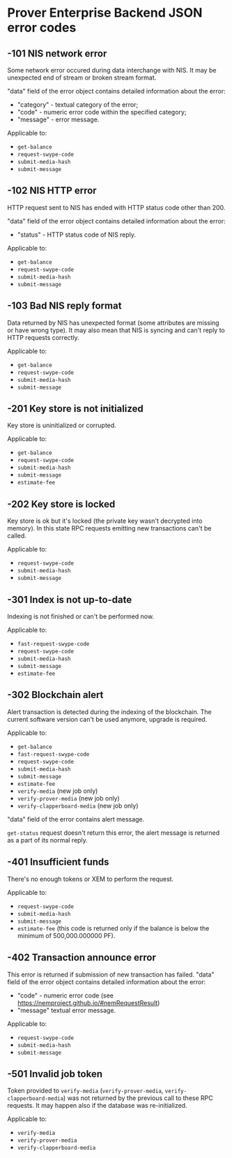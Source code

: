 # Prover Enterprise Backend JSON error codes

## -101 NIS network error

Some network error occured during data interchange with NIS. It may be
unexpected end of stream or broken stream format.

"data" field of the error object contains detailed information about the
error:

- "category" - textual category of the error;
- "code" - numeric error code within the specified category;
- "message" - error message.

Applicable to:

- `get-balance`
- `request-swype-code`
- `submit-media-hash`
- `submit-message`

## -102 NIS HTTP error

HTTP request sent to NIS has ended with HTTP status code other than 200.

"data" field of the error object contains detailed information about the
error:

- "status" - HTTP status code of NIS reply.

Applicable to:

- `get-balance`
- `request-swype-code`
- `submit-media-hash`
- `submit-message`

## -103 Bad NIS reply format

Data returned by NIS has unexpected format (some attributes are missing
or have wrong type). It may also mean that NIS is syncing and can't reply
to HTTP requests correctly.

Applicable to:

- `get-balance`
- `request-swype-code`
- `submit-media-hash`
- `submit-message`

## -201 Key store is not initialized

Key store is uninitialized or corrupted.

Applicable to:

- `get-balance`
- `request-swype-code`
- `submit-media-hash`
- `submit-message`
- `estimate-fee`

## -202 Key store is locked

Key store is ok but it's locked (the private key wasn't decrypted into
memory). In this state RPC requests emitting new transactions can't be
called.

Applicable to:

- `request-swype-code`
- `submit-media-hash`
- `submit-message`

## -301 Index is not up-to-date

Indexing is not finished or can't be performed now.

Applicable to:

- `fast-request-swype-code`
- `request-swype-code`
- `submit-media-hash`
- `submit-message`
- `estimate-fee`

## -302 Blockchain alert

Alert transaction is detected during the indexing of the blockchain. The
current software version can't be used anymore, upgrade is required.

Applicable to:

- `get-balance`
- `fast-request-swype-code`
- `request-swype-code`
- `submit-media-hash`
- `submit-message`
- `estimate-fee`
- `verify-media` (new job only)
- `verify-prover-media` (new job only)
- `verify-clapperboard-media` (new job only)

"data" field of the error contains alert message.

`get-status` request doesn't return this error, the alert message is returned
as a part of its normal reply.

## -401 Insufficient funds

There's no enough tokens or XEM to perform the request.

Applicable to:

- `request-swype-code`
- `submit-media-hash`
- `submit-message`
- `estimate-fee` (this code is returned only if the balance is below the
  minimum of 500,000.000000 PF).

## -402 Transaction announce error

This error is returned if submission of new transaction has failed. "data"
field of the error object contains detailed information about the error:

- "code" - numeric error code (see https://nemproject.github.io/#nemRequestResult)
- "message" textual error message.

Applicable to:

- `request-swype-code`
- `submit-media-hash`
- `submit-message`

## -501 Invalid job token

Token provided to `verify-media` (`verify-prover-media`, `verify-clapperboard-media`)
was not returned by the previous call to these RPC requests. It may happen also
if the database was re-initialized.

Applicable to:

- `verify-media`
- `verify-prover-media`
- `verify-clapperboard-media`
